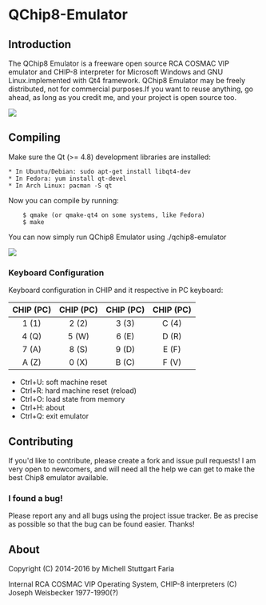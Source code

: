 QChip8-Emulator
===============

## Introduction

The QChip8 Emulator is a freeware open source RCA COSMAC VIP emulator and CHIP-8 interpreter for 
Microsoft Windows and GNU Linux.implemented with Qt4 framework. QChip8 Emulator may be freely distributed, 
not for commercial purposes.If you want to reuse anything, go ahead, as long as you credit me, and your project is open source too.

![](https://lh3.googleusercontent.com/-OXs0imXmGzw/VyrDR4T7LsI/AAAAAAAAGBU/8bUinpBK8xImAz3YA21NtnQhB6trZj8DwCCo/s516/emu1.png)

## Compiling
Make sure the Qt (>= 4.8) development libraries are installed:
```
* In Ubuntu/Debian: sudo apt-get install libqt4-dev
* In Fedora: yum install qt-devel
* In Arch Linux: pacman -S qt
```

Now you can compile by running:
```
	$ qmake (or qmake-qt4 on some systems, like Fedora) 
	$ make
```
You can now simply run QChip8 Emulator using ./qchip8-emulator

![](https://lh3.googleusercontent.com/-beIOelZelI0/VyrDR_kImKI/AAAAAAAAGBY/vyagXZY-CoslskpIJ0Fuct-pPmHT2M03ACCo/s516/emu2.png)

### Keyboard Configuration
Keyboard configuration in CHIP and it respective in PC keyboard:

|CHIP (PC)| CHIP (PC)| CHIP (PC) | CHIP (PC) 
:---:|:---:|:---:|:---:|
|1 (1)| 2 (2) |3 (3)| C (4)
|4 (Q)| 5 (W)| 6 (E)| D (R)
|7 (A)| 8 (S)| 9 (D)| E (F)
|A (Z) |0 (X)| B (C)| F (V)


* Ctrl+U: soft machine reset
* Ctrl+R: hard machine reset (reload)
* Ctrl+O: load state from memory
* Ctrl+H: about
* Ctrl+Q: exit emulator

## Contributing
If you'd like to contribute, please create a fork and issue pull requests! I am
very open to newcomers, and will need all the help we can get to make the best
Chip8 emulator available.

### I found a bug!
Please report any and all bugs using the project issue
tracker. Be as precise as possible so that the bug can be found easier. Thanks!

## About
Copyright (C) 2014-2016 by Michell Stuttgart Faria

Internal RCA COSMAC VIP Operating System, CHIP-8 interpreters (C) Joseph Weisbecker 1977-1990(?)

